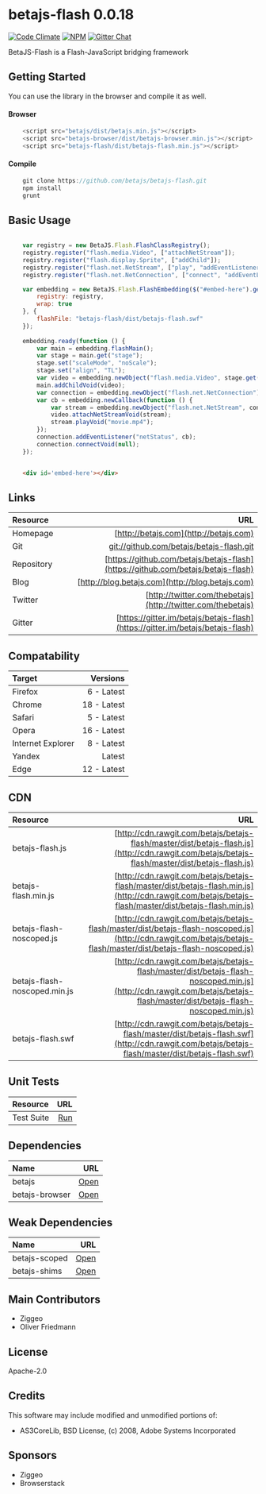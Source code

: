 # betajs-flash 0.0.18
[![Code Climate](https://codeclimate.com/github/betajs/betajs-flash/badges/gpa.svg)](https://codeclimate.com/github/betajs/betajs-flash)
[![NPM](https://img.shields.io/npm/v/betajs-flash.svg?style=flat)](https://www.npmjs.com/package/betajs-flash)
[![Gitter Chat](https://badges.gitter.im/betajs/betajs-flash.svg)](https://gitter.im/betajs/betajs-flash)

BetaJS-Flash is a Flash-JavaScript bridging framework



## Getting Started


You can use the library in the browser and compile it as well.

#### Browser

```javascript
	<script src="betajs/dist/betajs.min.js"></script>
	<script src="betajs-browser/dist/betajs-browser.min.js"></script>
	<script src="betajs-flash/dist/betajs-flash.min.js"></script>
``` 

#### Compile

```javascript
	git clone https://github.com/betajs/betajs-flash.git
	npm install
	grunt
```



## Basic Usage


```js

	var registry = new BetaJS.Flash.FlashClassRegistry();
	registry.register("flash.media.Video", ["attachNetStream"]);
	registry.register("flash.display.Sprite", ["addChild"]);
	registry.register("flash.net.NetStream", ["play", "addEventListener"]);
	registry.register("flash.net.NetConnection", ["connect", "addEventListener"]);

	var embedding = new BetaJS.Flash.FlashEmbedding($("#embed-here").get(0), {
		registry: registry,
		wrap: true
	}, {
		flashFile: "betajs-flash/dist/betajs-flash.swf"
	});
	
	embedding.ready(function () {
		var main = embedding.flashMain();
		var stage = main.get("stage");
		stage.set("scaleMode", "noScale");
		stage.set("align", "TL");
		var video = embedding.newObject("flash.media.Video", stage.get("stageWidth"), stage.get("stageHeight"));
		main.addChildVoid(video);
		var connection = embedding.newObject("flash.net.NetConnection");
		var cb = embedding.newCallback(function () {
			var stream = embedding.newObject("flash.net.NetStream", connection);
			video.attachNetStreamVoid(stream);
			stream.playVoid("movie.mp4");
		});
		connection.addEventListener("netStatus", cb);
		connection.connectVoid(null);
	});
```

```html

    <div id='embed-here'></div>

```



## Links
| Resource   | URL |
| :--------- | --: |
| Homepage   | [http://betajs.com](http://betajs.com) |
| Git        | [git://github.com/betajs/betajs-flash.git](git://github.com/betajs/betajs-flash.git) |
| Repository | [https://github.com/betajs/betajs-flash](https://github.com/betajs/betajs-flash) |
| Blog       | [http://blog.betajs.com](http://blog.betajs.com) | 
| Twitter    | [http://twitter.com/thebetajs](http://twitter.com/thebetajs) | 
| Gitter     | [https://gitter.im/betajs/betajs-flash](https://gitter.im/betajs/betajs-flash) | 



## Compatability
| Target | Versions |
| :----- | -------: |
| Firefox | 6 - Latest |
| Chrome | 18 - Latest |
| Safari | 5 - Latest |
| Opera | 16 - Latest |
| Internet Explorer | 8 - Latest |
| Yandex | Latest |
| Edge | 12 - Latest |


## CDN
| Resource | URL |
| :----- | -------: |
| betajs-flash.js | [http://cdn.rawgit.com/betajs/betajs-flash/master/dist/betajs-flash.js](http://cdn.rawgit.com/betajs/betajs-flash/master/dist/betajs-flash.js) |
| betajs-flash.min.js | [http://cdn.rawgit.com/betajs/betajs-flash/master/dist/betajs-flash.min.js](http://cdn.rawgit.com/betajs/betajs-flash/master/dist/betajs-flash.min.js) |
| betajs-flash-noscoped.js | [http://cdn.rawgit.com/betajs/betajs-flash/master/dist/betajs-flash-noscoped.js](http://cdn.rawgit.com/betajs/betajs-flash/master/dist/betajs-flash-noscoped.js) |
| betajs-flash-noscoped.min.js | [http://cdn.rawgit.com/betajs/betajs-flash/master/dist/betajs-flash-noscoped.min.js](http://cdn.rawgit.com/betajs/betajs-flash/master/dist/betajs-flash-noscoped.min.js) |
| betajs-flash.swf | [http://cdn.rawgit.com/betajs/betajs-flash/master/dist/betajs-flash.swf](http://cdn.rawgit.com/betajs/betajs-flash/master/dist/betajs-flash.swf) |


## Unit Tests
| Resource | URL |
| :----- | -------: |
| Test Suite | [Run](http://rawgit.com/betajs/betajs-flash/master/tests/tests.html) |


## Dependencies
| Name | URL |
| :----- | -------: |
| betajs | [Open](https://github.com/betajs/betajs) |
| betajs-browser | [Open](https://github.com/betajs/betajs-browser) |


## Weak Dependencies
| Name | URL |
| :----- | -------: |
| betajs-scoped | [Open](https://github.com/betajs/betajs-scoped) |
| betajs-shims | [Open](https://github.com/betajs/betajs-shims) |


## Main Contributors

- Ziggeo
- Oliver Friedmann

## License

Apache-2.0


## Credits

This software may include modified and unmodified portions of:
- AS3CoreLib, BSD License, (c) 2008, Adobe Systems Incorporated




## Sponsors

- Ziggeo
- Browserstack


